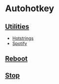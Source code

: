 Autohotkey
=========

[Utilities](https://github.com/vaz-ar/Utilities/blob/master/Autohotkey/Utilities.ahk)
-
* [Hotstrings](https://github.com/vaz-ar/Utilities/blob/master/Autohotkey/Utilities.ahk#L56)
* [Spotify](https://github.com/vaz-ar/Utilities/blob/master/Autohotkey/Utilities.ahk#L204)


[Reboot](https://github.com/vaz-ar/Utilities/blob/master/Autohotkey/reboot.ahk)
-

[Stop](https://github.com/vaz-ar/Utilities/blob/master/Autohotkey/stop.ahk)
-
